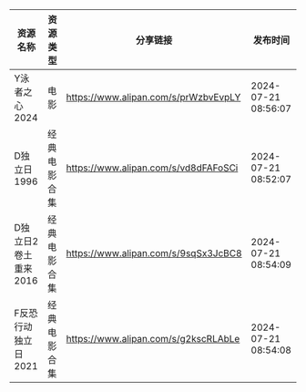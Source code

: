 | 资源名称          | 资源类型   | 分享链接                                 | 发布时间                |
| ------------- | ------ | ------------------------------------ | ------------------- |
| Y泳者之心2024     | 电影     | https://www.alipan.com/s/prWzbvEvpLY | 2024-07-21 08:56:07 |
| D独立日1996      | 经典电影合集 | https://www.alipan.com/s/vd8dFAFoSCi | 2024-07-21 08:52:07 |
| D独立日2卷土重来2016 | 经典电影合集 | https://www.alipan.com/s/9sqSx3JcBC8 | 2024-07-21 08:54:09 |
| F反恐行动独立日2021  | 经典电影合集 | https://www.alipan.com/s/g2kscRLAbLe | 2024-07-21 08:54:08 |
